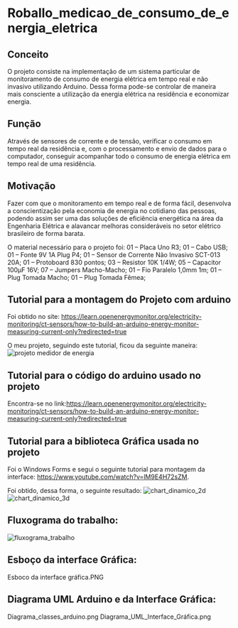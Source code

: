 # Roballo_medicao_de_consumo_de_energia_eletrica

## Conceito 
O projeto consiste na implementação de um sistema particular de monitoramento de consumo de energia elétrica em tempo real e não invasivo utilizando Arduino.
Dessa forma pode-se controlar de maneira mais consciente a utilização da energia elétrica na residência e economizar energia.

## Função 
Através de sensores de corrente e de tensão, verificar o consumo em tempo real da residência e, com o processamento e envio de dados para o computador, conseguir acompanhar todo o consumo de energia elétrica em tempo real de uma residência.

## Motivação
Fazer com que o monitoramento em tempo real e de forma fácil, desenvolva a conscientização pela economia de energia no cotidiano das pessoas, podendo assim ser uma das soluções de eficiência energética na área da Engenharia Elétrica e alavancar melhoras consideráveis no setor elétrico brasileiro de forma barata.

O material necessário para o projeto foi:
01 – Placa Uno R3;
01 – Cabo USB;
01 – Fonte 9V 1A Plug P4;
01 – Sensor de Corrente Não Invasivo SCT-013 20A;
01 – Protoboard 830 pontos;
03 – Resistor 10K 1/4W;
05 – Capacitor 100µF 16V;
07 – Jumpers Macho-Macho;
01 – Fio Paralelo 1,0mm 1m;
01 – Plug Tomada Macho;
01 – Plug Tomada Fêmea;

## Tutorial para a montagem do Projeto com arduino
Foi obtido no site: https://learn.openenergymonitor.org/electricity-monitoring/ct-sensors/how-to-build-an-arduino-energy-monitor-measuring-current-only?redirected=true

O meu projeto, seguindo este tutorial, ficou da seguinte maneira: ![projeto medidor de energia](https://user-images.githubusercontent.com/37376973/40452178-5649a6dc-5eb7-11e8-9767-e415321c1d91.jpg)

## Tutorial para o código do arduino usado no projeto
Encontra-se no link:https://learn.openenergymonitor.org/electricity-monitoring/ct-sensors/how-to-build-an-arduino-energy-monitor-measuring-current-only?redirected=true

## Tutorial para a biblioteca Gráfica usada no projeto
Foi o Windows Forms e segui o seguinte tutorial para montagem da interface: https://www.youtube.com/watch?v=lM9E4H72sZM.

Foi obtido, dessa forma, o seguinte resultado: 
![chart_dinamico_2d](https://user-images.githubusercontent.com/37376973/40452295-c9f5c156-5eb7-11e8-8e56-4829b802e2cf.png)
![chart_dinamico_3d](https://user-images.githubusercontent.com/37376973/40452305-ccb277fe-5eb7-11e8-99b1-8939e8e51e66.png)

## Fluxograma do trabalho:
![fluxograma_trabalho](https://user-images.githubusercontent.com/37376973/41875270-bc313692-78a0-11e8-80df-ebb66b35099f.png)


## Esboço da interface Gráfica:
Esboco da interface gráfica.PNG

## Diagrama UML Arduino e da Interface Gráfica:
Diagrama_classes_arduino.png
Diagrama_UML_Interface_Gráfica.png
